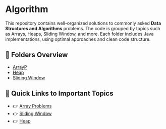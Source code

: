 # Algorithm

This repository contains well-organized solutions to commonly asked **Data Structures and Algorithms** problems. The code is grouped by topics such as Arrays, Heaps, Sliding Window, and more. Each folder includes Java implementations, using optimal approaches and clean code structure.

## 📂 Folders Overview

- [ArrayP](ArrayP/) 
- [Heap](Heap/) 
- [Sliding Window](SlidingWindow/) 

## 📎 Quick Links to Important Topics

- 👉 [Array Problems](ArrayP/)
- 👉 [Sliding Window](SlidingWindow/)
- 👉 [Heap](Heap/)
